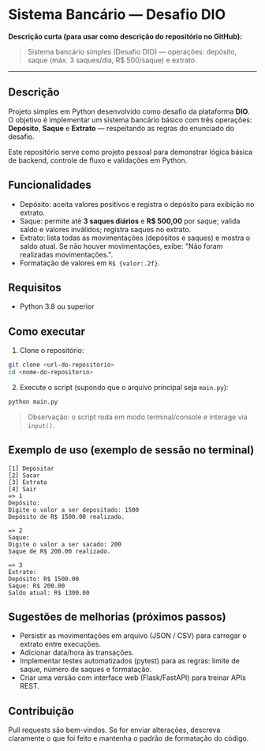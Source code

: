 # Sistema Bancário — Desafio DIO

**Descrição curta (para usar como descrição do repositório no GitHub):**

> Sistema bancário simples (Desafio DIO) — operações: depósito, saque (máx. 3 saques/dia, R\$ 500/saque) e extrato.

---

## Descrição

Projeto simples em Python desenvolvido como desafio da plataforma **DIO**. O objetivo é implementar um sistema bancário básico com três operações: **Depósito**, **Saque** e **Extrato** — respeitando as regras do enunciado do desafio.

Este repositório serve como projeto pessoal para demonstrar lógica básica de backend, controle de fluxo e validações em Python.

## Funcionalidades

* Depósito: aceita valores positivos e registra o depósito para exibição no extrato.
* Saque: permite até **3 saques diários** e **R\$ 500,00** por saque; valida saldo e valores inválidos; registra saques no extrato.
* Extrato: lista todas as movimentações (depósitos e saques) e mostra o saldo atual. Se não houver movimentações, exibe: "Não foram realizadas movimentações.".
* Formatação de valores em `R$ {valor:.2f}`.

## Requisitos

* Python 3.8 ou superior

## Como executar

1. Clone o repositório:

```bash
git clone <url-do-repositorio>
cd <nome-do-repositorio>
```

2. Execute o script (supondo que o arquivo principal seja `main.py`):

```bash
python main.py
```

> Observação: o script roda em modo terminal/console e interage via `input()`.

## Exemplo de uso (exemplo de sessão no terminal)

```
[1] Depositar
[2] Sacar
[3] Extrato
[4] Sair
=> 1
Depósito:
Digite o valor a ser depositado: 1500
Depósito de R$ 1500.00 realizado.

=> 2
Saque:
Digite o valor a ser sacado: 200
Saque de R$ 200.00 realizado.

=> 3
Extrato:
Depósito: R$ 1500.00
Saque: R$ 200.00
Saldo atual: R$ 1300.00
```

## Sugestões de melhorias (próximos passos)

* Persistir as movimentações em arquivo (JSON / CSV) para carregar o extrato entre execuções.
* Adicionar data/hora às transações.
* Implementar testes automatizados (pytest) para as regras: limite de saque, número de saques e formatação.
* Criar uma versão com interface web (Flask/FastAPI) para treinar APIs REST.

## Contribuição

Pull requests são bem-vindos. Se for enviar alterações, descreva claramente o que foi feito e mantenha o padrão de formatação do código.
